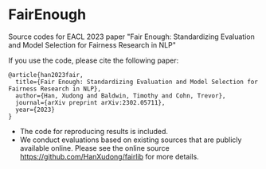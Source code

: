 # FairEnough
Source codes for EACL 2023 paper "Fair Enough: Standardizing Evaluation and Model Selection for Fairness Research in NLP"

If you use the code, please cite the following paper:

```
@article{han2023fair,
  title={Fair Enough: Standardizing Evaluation and Model Selection for Fairness Research in NLP},
  author={Han, Xudong and Baldwin, Timothy and Cohn, Trevor},
  journal={arXiv preprint arXiv:2302.05711},
  year={2023}
}
```

- The code for reproducing results is included.
- We conduct evaluations based on existing sources that are publicly available online. Please see the online source https://github.com/HanXudong/fairlib for more details.
 